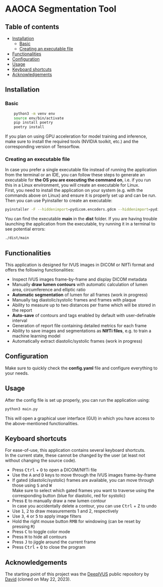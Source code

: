 
# AAOCA Segmentation Tool <!-- omit in toc -->

## Table of contents <!-- omit in toc -->

- [Installation](#installation)
  - [Basic](#basic)
  - [Creating an executable file](#creating-an-executable-file)
- [Functionalities](#functionalities)
- [Configuration](#configuration)
- [Usage](#usage)
- [Keyboard shortcuts](#keyboard-shortcuts)
- [Acknowledgements](#acknowledgements)

## Installation

### Basic

```bash
    python3 -m venv env
    source env/bin/activate
    pip install poetry
    poetry install
```

If you plan on using GPU acceleration for model training and inference, make sure to install the required tools (NVIDIA toolkit, etc.) and the corresponding version of Tensorflow.

### Creating an executable file

In case you prefer a single executable file instead of running the application from the terminal or an IDE, you can follow these steps to generate an executable for **the OS you are executing the command on**, i.e. if you run this in a Linux environment, you will create an executable for Linux.\
First, you need to install the application on your system (e.g. with the commands above on Linux) and ensure it is properly set up and can be run.\
Then you can use Pyinstaller to create an executable:

```bash
pyinstaller -F --hiddenimport=pydicom.encoders.gdcm --hiddenimport=pydicom.encoders.pylibjpeg --hiddenimport=scipy.special._cdflib main.py
```

You can find the executable **main** in the **dist** folder.
If you are having trouble launching the application from the executable, try running it in a terminal to see potential errors:

```bash
./dist/main
```

## Functionalities

This application is designed for IVUS images in DICOM or NIfTi format and offers the following functionalities:

- Inspect IVUS images frame-by-frame and display DICOM metadata
- Manually **draw lumen contours** with automatic calculation of lumen area, circumference and elliptic ratio
- **Automatic segmentation** of lumen for all frames (work in progress)
- Manually tag diastolic/systolic frames and frames with plaque
- Ability to measure up to two distances per frame which will be stored in the report
- **Auto-save** of contours and tags enabled by default with user-definable interval
- Generation of report file containing detailed metrics for each frame
- Ability to save images and segmentations as **NIfTi files**, e.g. to train a machine learning model
- Automatically extract diastolic/systolic frames (work in progress)

## Configuration

Make sure to quickly check the **config.yaml** file and configure everything to your needs.

## Usage

After the config file is set up properly, you can run the application using:

```bash
python3 main.py
```

This will open a graphical user interface (GUI) in which you have access to the above-mentioned functionalities.

## Keyboard shortcuts

For ease-of-use, this application contains several keyboard shortcuts.\
In the current state, these cannot be changed by the user (at least not without changing the source code).

- Press <kbd>Ctrl</kbd> + <kbd>O</kbd> to open a DICOM/NIfTi file
- Use the <kbd>A</kbd> and <kbd>D</kbd> keys to move through the IVUS images frame-by-frame
- If gated (diastolic/systolic) frames are available, you can move through those using <kbd>S</kbd> and <kbd>W</kbd>\
  Make sure to select which gated frames you want to traverse using the corresponding button (blue for diastolic, red for systolic)
- Press <kbd>E</kbd> to manually draw a new lumen contour\
  In case you accidentally delete a contour, you can use <kbd>Ctrl</kbd> + <kbd>Z</kbd> to undo
- Use <kbd>1</kbd>, <kbd>2</kbd> to draw measurements 1 and 2, respectively
- Use <kbd>3</kbd>, <kbd>4</kbd> or <kbd>5</kbd> to apply image filters
- Hold the right mouse button <kbd>RMB</kbd> for windowing (can be reset by pressing <kbd>R</kbd>)
- Press <kbd>C</kbd> to toggle color mode
- Press <kbd>H</kbd> to hide all contours
- Press <kbd>J</kbd> to jiggle around the current frame
- Press <kbd>Ctrl</kbd> + <kbd>Q</kbd> to close the program

## Acknowledgements

The starting point of this project was the [DeepIVUS](https://github.com/dmolony3/DeepIVUS) public repository by [David](https://github.com/dmolony3) (cloned on May 22, 2023).
